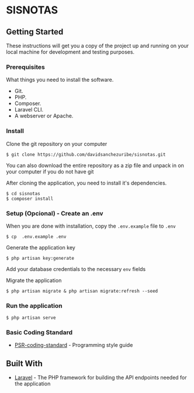 # SISNOTAS


## Getting Started
These instructions will get you a copy of the project up and running on your local machine for development and testing purposes.

### Prerequisites
What things you need to install the software.

* Git.
* PHP.
* Composer.
* Laravel CLI.
* A webserver or Apache.

### Install
Clone the git repository on your computer
```
$ git clone https://github.com/davidsanchezuribe/sisnotas.git
```

You can also download the entire repository as a zip file and unpack in on your computer if you do not have git

After cloning the application, you need to install it's dependencies. 
```
$ cd sisnotas
$ composer install
```

### Setup (Opcional) - Create an .env
When you are done with installation, copy the `.env.example` file to `.env`
```
$ cp  .env.example .env
```

Generate the application key
```
$ php artisan key:generate
```

Add your database credentials to the necessary `env` fields

Migrate the application
```
$ php artisan migrate & php artisan migrate:refresh --seed
```

### Run the application
```
$ php artisan serve
```

### Basic Coding Standard
* [PSR-coding-standard](https://github.com/davidsanchezuribe/sisnotas/blob/master/accepted/PSR-coding-standard.md) - Programming style guide

## Built With
* [Laravel](https://laravel.com) - The PHP framework for building the API endpoints needed for the application

